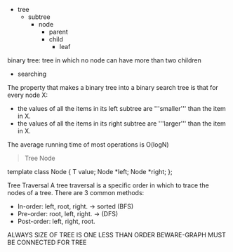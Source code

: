 
- tree
	- subtree
		- node
			- parent
			- child
				- leaf

binary tree: tree in which no node can have more than two children

- searching

The property that makes a binary tree into a binary search tree is that for every node X:
- the values of all the items in its left subtree are '''smaller''' than the item in X.
- the values of all the items in its right subtree are '''larger''' than the item in X.

The average running time of most operations is O(logN)



> Tree Node

template <class T>
class Node
{
	T value;
	Node<T> *left;
	Node<T> *right;
};

Tree Traversal
A tree traversal is a specific order in which to trace the nodes of a tree.
There are 3 common methods:
- In-order: left, root, right. -> sorted (BFS)
- Pre-order: root, left, right. -> (DFS)
- Post-order: left, right, root.


ALWAYS SIZE OF TREE IS ONE LESS THAN ORDER BEWARE-GRAPH MUST BE CONNECTED FOR TREE

